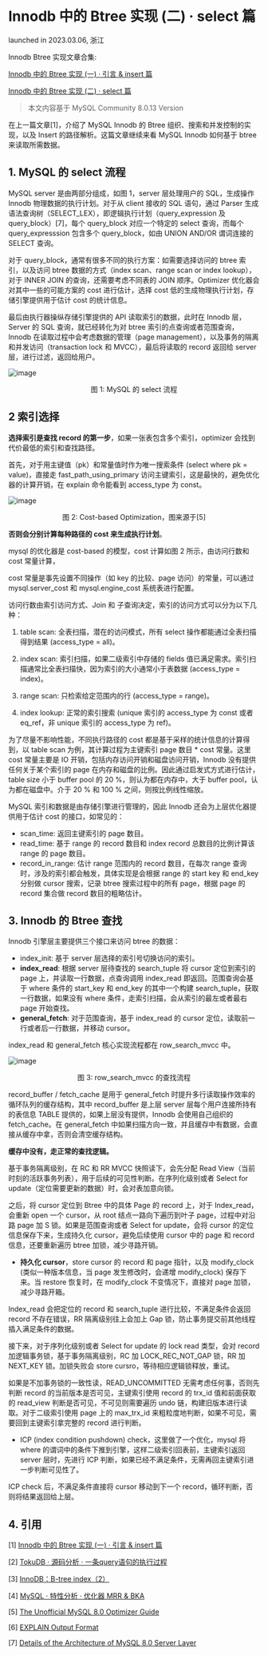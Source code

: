 # Innodb 中的 Btree 实现 (二) · select 篇
<p> launched in 2023.03.06, 浙江 </p>

Innodb Btree 实现文章合集: 

[Innodb 中的 Btree 实现 (一) · 引言 & insert 篇](https://zhuanlan.zhihu.com/p/594678689)

[Innodb 中的 Btree 实现 (二) · select 篇](https://zhuanlan.zhihu.com/p/611668432)

> 本文内容基于 MySQL Community 8.0.13 Version

在上一篇文章[1]，介绍了 MySQL Innodb 的 Btree 组织、搜索和并发控制的实现，以及 Insert 的路径解析。这篇文章继续来看 MySQL Innodb 如何基于 btree 来读取所需数据。

## 1. MySQL 的 select 流程
MySQL server 是由两部分组成，如图 1，server 层处理用户的 SQL，生成操作 Innodb 物理数据的执行计划。对于从 client 接收的 SQL 语句，通过 Parser 生成语法查询树（SELECT_LEX），即逻辑执行计划（query_expression 及 query_block）[7]，每个 query_block 对应一个特定的 select 查询，而每个 query_expresssion 包含多个 query_block，如由 UNION AND/OR 谓词连接的 SELECT 查询。

对于 query_block，通常有很多不同的执行方案：如需要选择访问的 btree 索引，以及访问 btree 数据的方式（index scan、range scan or index lookup），对于 INNER JOIN 的查询，还需要考虑不同表的 JOIN 顺序。Optimizer 优化器会对其中一些的可能方案的 cost 进行估计，选择 cost 低的生成物理执行计划，存储引擎提供用于估计 cost 的统计信息。

最后由执行器操纵存储引擎提供的 API 读取索引的数据，此时在 Innodb 层，Server 的 SQL 查询，就已经转化为对 btree 索引的点查询或者范围查询，Innodb 在读取过程中会考虑数据的管理（page management），以及事务的隔离和并发访问（transaction lock 和 MVCC），最后将读取的 record 返回给 server 层，进行过滤，返回给用户。

![image](https://rongbiaoxie.github.io/images/mysql-btree/query-archi.png)
<center>图 1: MySQL 的 select 流程 </center>

## 2 索引选择
**选择索引是查找 record 的第一步**，如果一张表包含多个索引，optimizer 会找到代价最低的索引和查找路径。

首先，对于用主键值（pk）和常量值时作为唯一搜索条件 (select where pk = value)，直接走 fast_path_using_primary 访问主键索引，这是最快的，避免优化器的计算开销，在 explain 命令能看到 access_type 为 const。

![image](https://rongbiaoxie.github.io/images/mysql-btree/cost.png)
<center>图 2: Cost-based Optimization，图来源于[5] </center>

**否则会分别计算每种路径的 cost 来生成执行计划**。

mysql 的优化器是 cost-based 的模型，cost 计算如图 2 所示，由访问行数和 cost 常量计算，

cost 常量是事先设置不同操作（如 key 的比较、page 访问）的常量，可以通过 mysql.server_cost 和 mysql.engine_cost 系统表进行配置。

访问行数由索引访问方式、Join 和 子查询决定，索引的访问方式可以分为以下几种：

1. table scan: 全表扫描，潜在的访问模式，所有 select 操作都能通过全表扫描得到结果 (access_type = all)。

2. index scan: 索引扫描，如果二级索引中存储的 fields 值已满足需求。索引扫描通常比全表扫描快，因为索引的大小通常小于表数据 (access_type = index)。

3. range scan: 只检索给定范围内的行 (access_type = range)。

4. index lookup: 正常的索引搜索 (unique 索引的 access_type 为 const 或者 eq_ref，非 unique 索引的 access_type 为 ref)。

为了尽量不影响性能，不同执行路径的 cost 都是基于采样的统计信息的计算得到，以 table scan 为例，其计算过程为主键索引 page 数目 * cost 常量。这里 cost 常量主要是 IO 开销，包括内存访问开销和磁盘访问开销，Innodb 没有提供任何关于某个索引的 page 在内存和磁盘的比例。因此通过启发式方式进行估计，table size 小于 buffer pool 的 20 %，则认为都在内存中，大于 buffer pool，认为都在磁盘中。介于 20 % 和 100 % 之间，则按比例线性缩放。

MySQL 索引和数据是由存储引擎进行管理的，因此 Innodb 还会为上层优化器提供用于估计 cost 的接口，如常见的：

* scan_time: 返回主键索引的 page 数目。
* read_time: 基于 range 的 record 数目和 index record 总数目的比例计算该 range 的 page 数目。
* record_in_range: 估计 range 范围内的 record 数目，在每次 range 查询时，涉及的索引都会触发，具体实现是会根据 range 的 start key 和 end_key 分别做 cursor 搜索，记录 btree 搜索过程中的所有 page，根据 page 的 record 集合做 record 数目的粗略估计。

## 3. Innodb 的 Btree 查找

Innodb 引擎层主要提供三个接口来访问 btree 的数据：

* index_init: 基于 server 层选择的索引号切换访问的索引。
* **index_read**: 根据 server 层待查找的 search_tuple 将 cursor 定位到索引的 page 上，并读取一行数据，点查询调用 index_read 即返回。范围查询会基于 where 条件的 start_key 和 end_key 的其中一个构建 search_tuple，获取一行数据，如果没有 where 条件，走索引扫描，会从索引的最左或者最右 page 开始查找。
* **general_fetch**: 对于范围查询，基于 index_read 的 cursor 定位，读取前一行或者后一行数据，并移动 cursor。

index_read 和 general_fetch 核心实现流程都在 row_search_mvcc 中。

![image](https://rongbiaoxie.github.io/images/mysql-btree/search_mvcc.png)
<center>图 3: row_search_mvcc 的查找流程 </center>

record_buffer / fetch_cache 是用于 general_fetch 时提升多行读取操作效率的循环队列的缓存结构，其中 record_buffer 是上层 server 层每个用户连接所持有的表信息 TABLE 提供的，如果上层没有提供，Innodb 会使用自己组织的 fetch_cache。在 general_fetch 中如果扫描方向一致，并且缓存中有数据，会直接从缓存中拿，否则会清空缓存结构。

**缓存中没有，走正常的查找逻辑。**

基于事务隔离级别，在 RC 和 RR MVCC 快照读下，会先分配 Read View（当前时刻的活跃事务列表），用于后续的可见性判断。在序列化级别或者 Select for update（定位需要更新的数据）时，会对表加意向锁。

之后，将 cursor 定位到 Btree 中的具体 Page 的 record 上，对于 Index_read，会重新 open 一个 cursor，从 root 结点一路向下遍历到叶子 page，过程中对沿路 page 加 S 锁。如果是范围查询或者 Select for update，会将 cursor 的定位信息保存下来，生成持久化 cursor，避免后续使用 cursor 中的 page 和 record 信息，还要重新遍历 btree 加锁，减少寻路开销。

* **持久化 cursor**，store cursor 的 record 和 page 指针，以及 modify_clock (类似一种版本信息，当 page 发生修改时，会递增 modify_clock) 保存下来。当 restore 恢复时，在 modify_clock 不变情况下，直接对 page 加锁，减少寻路开箱。

Index_read 会把定位的 record 和 search_tuple 进行比较，不满足条件会返回 record 不存在错误，RR 隔离级别往上会加上 Gap 锁，防止事务提交前其他线程插入满足条件的数据。

接下来，对于序列化级别或者 Select for update 的 lock read 类型，会对 record 加逻辑事务锁，基于事务隔离级别，RC 加 LOCK_REC_NOT_GAP 锁，RR 加 NEXT_KEY 锁。加锁失败会 store cursro，等待相应逻辑锁释放，重试。

如果是不加事务锁的一致性读，READ_UNCOMMITTED 无需考虑任何事，否则先判断 record 的当前版本是否可见，主键索引使用 record 的 trx_id 值和前面获取的 read_view 判断是否可见，不可见则需要遍历 undo 链，构建旧版本进行读取。对于二级索引使用 page 上的 max_trx_id 来粗粒度地判断，如果不可见，需要回到主键索引拿完整的 record 进行判断。
* ICP (index condition pushdown) check，这里做了一个优化，mysql 将 where 的谓词中的条件下推到引擎，这样二级索引回表前，主键索引返回 server 层时，先进行 ICP 判断，如果已经不满足条件，无需再回主键索引进一步判断可见性了。

ICP check 后，不满足条件直接将 cursor 移动到下一个 record，循环判断，否则将结果返回给上层。

## 4. 引用

[1] [Innodb 中的 Btree 实现 (一) · 引言 & insert 篇](https://zhuanlan.zhihu.com/p/594678689)

[2] [TokuDB · 源码分析 · 一条query语句的执行过程](http://mysql.taobao.org/monthly/2017/01/10/)

[3] [InnoDB：B-tree index（2）](https://zhuanlan.zhihu.com/p/164728032)

[4] [MySQL · 特性分析 · 优化器 MRR & BKA](http://mysql.taobao.org/monthly/2016/01/04/)

[5] [The Unofficial MySQL 8.0 Optimizer Guide](http://www.unofficialmysqlguide.com/introduction.html)

[6] [EXPLAIN Output Format](https://dev.mysql.com/doc/refman/8.0/en/explain-output.html)

[7] [Details of the Architecture of MySQL 8.0 Server Layer](https://www.alibabacloud.com/blog/details-of-the-architecture-of-mysql-8-0-server-layer_598909)